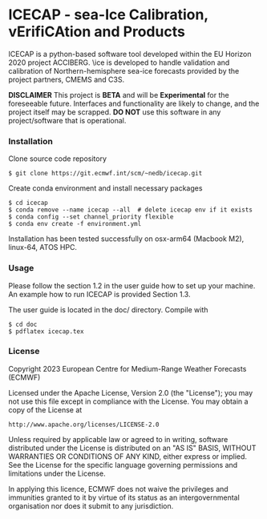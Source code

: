 # ICECAP - sea-Ice Calibration, vErifiCAtion and Products

ICECAP  is a python-based software tool developed within the EU Horizon 2020 project ACCIBERG. \ice is developed to handle validation and calibration of Northern-hemisphere sea-ice forecasts provided by the project partners, CMEMS and C3S.

**DISCLAIMER**
This project is **BETA** and will be **Experimental** for the foreseeable future.
Interfaces and functionality are likely to change, and the project itself may be scrapped.
**DO NOT** use this software in any project/software that is operational.

### Installation
Clone source code repository

    $ git clone https://git.ecmwf.int/scm/~nedb/icecap.git

Create conda environment and install necessary packages

    $ cd icecap
    $ conda remove --name icecap --all  # delete icecap env if it exists
    $ conda config --set channel_priority flexible
    $ conda env create -f environment.yml 

Installation has been tested successfully on osx-arm64 (Macbook M2), linux-64, ATOS HPC.

### Usage
Please follow the section 1.2 in the user guide how to set up your machine. 
An example how to run ICECAP is provided Section 1.3.

The user guide is located in the doc/ directory. Compile with

    $ cd doc
    $ pdflatex icecap.tex



### License

Copyright 2023 European Centre for Medium-Range Weather Forecasts (ECMWF)

Licensed under the Apache License, Version 2.0 (the "License");
you may not use this file except in compliance with the License.
You may obtain a copy of the License at

    http://www.apache.org/licenses/LICENSE-2.0

Unless required by applicable law or agreed to in writing, software
distributed under the License is distributed on an "AS IS" BASIS,
WITHOUT WARRANTIES OR CONDITIONS OF ANY KIND, either express or implied.
See the License for the specific language governing permissions and
limitations under the License.

In applying this licence, ECMWF does not waive the privileges and immunities
granted to it by virtue of its status as an intergovernmental organisation nor
does it submit to any jurisdiction.

